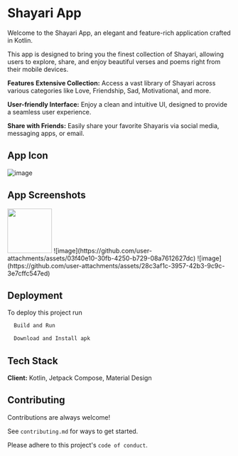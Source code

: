 # Shayari App

Welcome to the Shayari App, an elegant and feature-rich application crafted in Kotlin. 

This app is designed to bring you the finest collection of Shayari, allowing users to explore, share, and enjoy beautiful verses and poems right from their mobile devices.

**Features**
**Extensive Collection:** Access a vast library of Shayari across various categories like Love, Friendship, Sad, Motivational, and more.

**User-friendly Interface:** Enjoy a clean and intuitive UI, designed to provide a seamless user experience.

**Share with Friends:** Easily share your favorite Shayaris via social media, messaging apps, or email.
## App Icon

![image](https://github.com/user-attachments/assets/d2513be2-f757-4af3-b862-ca036ea0d82b)

## App Screenshots
<img src="[https://your-image-url.type](https://github.com/user-attachments/assets/f078e239-c324-4dea-8973-6e3a4addce7a)" width="100" height="100">
![image](https://github.com/user-attachments/assets/03f40e10-30fb-4250-b729-08a7612627dc)
![image](https://github.com/user-attachments/assets/28c3af1c-3957-42b3-9c9c-3e7cffc547ed)

## Deployment

To deploy this project run

```bash
  Build and Run
```

```bash
  Download and Install apk
```

## Tech Stack

**Client:** Kotlin, Jetpack Compose, Material Design

## Contributing

Contributions are always welcome!

See `contributing.md` for ways to get started.

Please adhere to this project's `code of conduct`.
